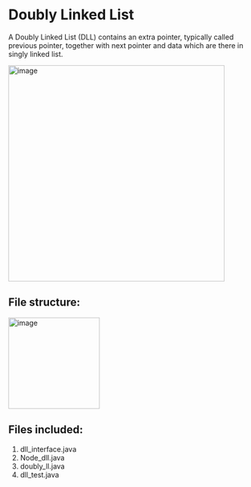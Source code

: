 # Doubly Linked List

A Doubly Linked List (DLL) contains an extra pointer, typically called previous pointer, together with next pointer and data which are there in singly linked list.

<img width="431" alt="image" src="https://user-images.githubusercontent.com/68846562/146641252-c9318a4d-7a4e-43ce-9a2a-4a3620e32738.png">

## File structure:
<img width="182" alt="image" src="https://user-images.githubusercontent.com/68846562/146641463-d60ec317-fe80-410f-81e2-fefafdd7409f.png">

## Files included:
1. dll_interface.java
2. Node_dll.java
3. doubly_ll.java
4. dll_test.java
